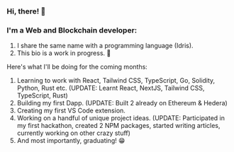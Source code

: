 ### Hi, there! 👋

### I'm a Web and Blockchain developer:

1. I share the same name with a programming language (Idris).
2. This bio is a work in progress. 🌚


Here's what I'll be doing for the coming months:

1. Learning to work with React, Tailwind CSS, TypeScript, Go, Solidity, Python, Rust etc. (UPDATE: Learnt React, NextJS, Tailwind CSS, TypeScript, Rust)
2. Building my first Dapp. (UPDATE: Built 2 already on Ethereum & Hedera)
3. Creating my first VS Code extension.
4. Working on a handful of unique project ideas. (UPDATE: Participated in my first hackathon, created 2 NPM packages, started writing articles, currently working on other crazy stuff)
5. And most importantly, graduating! 😁

<!--
**eedrxs/eedrxs** is a ✨ _special_ ✨ repository because its `README.md` (this file) appears on your GitHub profile.

Here are some ideas to get you started:

- 🔭 I’m currently working on ...
- 🌱 I’m currently learning ...
- 👯 I’m looking to collaborate on ...
- 🤔 I’m looking for help with ...
- 💬 Ask me about ...
- 📫 How to reach me: ...
- 😄 Pronouns: ...
- ⚡ Fun fact: ...
-->
